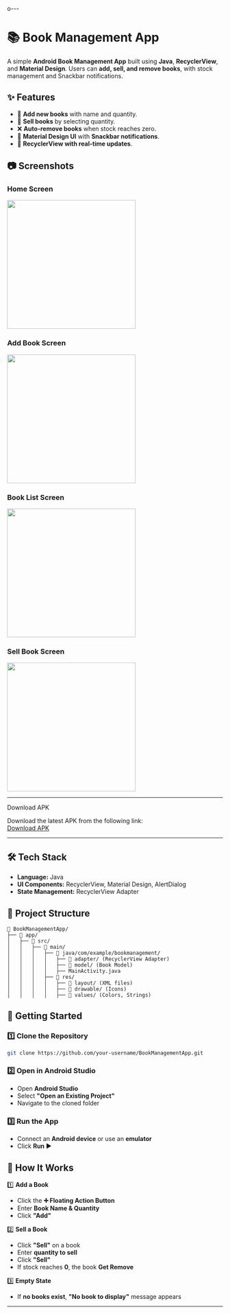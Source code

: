 o---

# 📚 Book Management App

A simple **Android Book Management App** built using **Java**, **RecyclerView**, and **Material Design**. Users can **add, sell, and remove books**, with stock management and Snackbar notifications.

## ✨ Features
- 📖 **Add new books** with name and quantity.
- 🛒 **Sell books** by selecting quantity.
- ❌ **Auto-remove books** when stock reaches zero.
- 🎨 **Material Design UI** with **Snackbar notifications**.
- 🔄 **RecyclerView with real-time updates**.

## 📷 Screenshots
### Home Screen
<img src="screenshots/home_screen.png" width="300"> 

### Add Book Screen
<img src="screenshots/addBook_screen.png" width="300">  

### Book List Screen
<img src="screenshots/bookList_screen.png" width="300">  

### Sell Book Screen
<img src="screenshots/sellBook_screen.png" width="300">  


---
Download APK

Download the latest APK from the following link:  
[Download APK](apk/book_v1.apk)

---

## 🛠 Tech Stack
- **Language:** Java
- **UI Components:** RecyclerView, Material Design, AlertDialog
- **State Management:** RecyclerView Adapter

## 📂 Project Structure
```
📂 BookManagementApp/
├── 📂 app/
│   ├── 📂 src/
│   │   ├── 📂 main/
│   │   │   ├── 📂 java/com/example/bookmanagement/
│   │   │   │   ├── 📂 adapter/ (RecyclerView Adapter)
│   │   │   │   ├── 📂 model/ (Book Model)
│   │   │   │   ├── MainActivity.java
│   │   │   ├── 📂 res/
│   │   │   │   ├── 📂 layout/ (XML files)
│   │   │   │   ├── 📂 drawable/ (Icons)
│   │   │   │   ├── 📂 values/ (Colors, Strings)
```

## 🚀 Getting Started

### 1️⃣ Clone the Repository
```bash
git clone https://github.com/your-username/BookManagementApp.git
```

### 2️⃣ Open in Android Studio
- Open **Android Studio**
- Select **"Open an Existing Project"**
- Navigate to the cloned folder

### 3️⃣ Run the App
- Connect an **Android device** or use an **emulator**
- Click **Run ▶️**

## 📝 How It Works
1️⃣ **Add a Book**
- Click the **➕ Floating Action Button**
- Enter **Book Name & Quantity**
- Click **"Add"**

2️⃣ **Sell a Book**
- Click **"Sell"** on a book
- Enter **quantity to sell**
- Click **"Sell"**
- If stock reaches **0**, the book **Get Remove**

3️⃣ **Empty State**
- If **no books exist**, **"No book to display"** message appears

---
